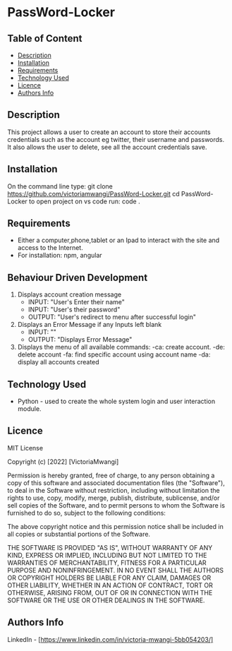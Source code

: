 # PassWord-Locker

## Table of Content

+ [Description](#description)
+ [Installation](#installation)
+ [Requirements](#requirements)
+ [Technology Used](#technology-used)
+ [Licence](#licence)
+ [Authors Info](#authors-info)


## Description
This project allows a user to create an account to store their accounts credentials such as the account eg twitter, their username and passwords. It also allows the user to delete, see all the account credentials save.

## Installation
On the command line type:
git clone https://github.com/victoriamwangi/PassWord-Locker.git
cd PassWord-Locker
to open project on vs code run: code .


## Requirements

* Either a computer,phone,tablet or an Ipad to interact with the site and access to the Internet.
* For installation: npm, angular 


## Behaviour Driven Development
1. Displays account creation message
   - INPUT: "User's Enter their name"
   - INPUT: "User's their password"
   - OUTPUT: "User's redirect to menu after successful login"
2. Displays an Error Message if any Inputs left blank
   - INPUT: ""
   - OUTPUT: "Displays Error Message"
3. Displays the menu of all available commands:
 -ca: create account.
 -de: delete account
 -fa: find specific account using account name
 -da: display all accounts created
## Technology Used
* Python - used to create the whole system login and user interaction module.


## Licence

MIT License

Copyright (c) [2022] [VictoriaMwangi]

Permission is hereby granted, free of charge, to any person obtaining a copy
of this software and associated documentation files (the "Software"), to deal
in the Software without restriction, including without limitation the rights
to use, copy, modify, merge, publish, distribute, sublicense, and/or sell
copies of the Software, and to permit persons to whom the Software is
furnished to do so, subject to the following conditions:

The above copyright notice and this permission notice shall be included in all
copies or substantial portions of the Software.

THE SOFTWARE IS PROVIDED "AS IS", WITHOUT WARRANTY OF ANY KIND, EXPRESS OR
IMPLIED, INCLUDING BUT NOT LIMITED TO THE WARRANTIES OF MERCHANTABILITY,
FITNESS FOR A PARTICULAR PURPOSE AND NONINFRINGEMENT. IN NO EVENT SHALL THE
AUTHORS OR COPYRIGHT HOLDERS BE LIABLE FOR ANY CLAIM, DAMAGES OR OTHER
LIABILITY, WHETHER IN AN ACTION OF CONTRACT, TORT OR OTHERWISE, ARISING FROM,
OUT OF OR IN CONNECTION WITH THE SOFTWARE OR THE USE OR OTHER DEALINGS IN THE
SOFTWARE.

## Authors Info
LinkedIn - [https://www.linkedin.com/in/victoria-mwangi-5bb054203/]
